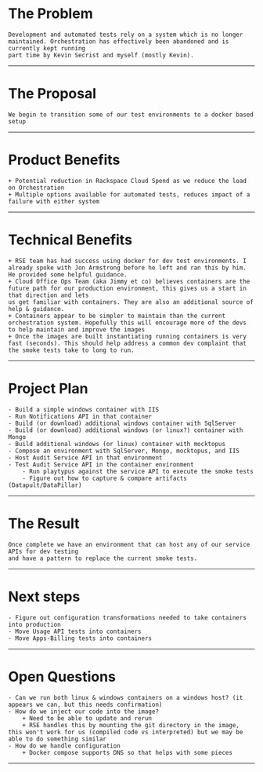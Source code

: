 # The Problem
	Development and automated tests rely on a system which is no longer maintained. Orchestration has effectively been abandoned and is currently kept running
	part time by Kevin Secrist and myself (mostly Kevin).
	
---

# The Proposal
	We begin to transition some of our test environments to a docker based setup
	
--- 

# Product Benefits
	+ Potential reduction in Rackspace Cloud Spend as we reduce the load on Orchestration
	+ Multiple options available for automated tests, reduces impact of a failure with either system

---

# Technical Benefits
	+ RSE team has had success using docker for dev test environments. I already spoke with Jon Armstrong before he left and ran this by him. He provided some helpful guidance.
	+ Cloud Office Ops Team (aka Jimmy et co) believes containers are the future path for our production environment, this gives us a start in that direction and lets 
	us get familiar with containers. They are also an additional source of help & guidance.
	+ Containers appear to be simpler to maintain than the current orchestration system. Hopefully this will encourage more of the devs to help maintain and improve the images
	+ Once the images are built instantiating running containers is very fast (seconds). This should help address a common dev complaint that the smoke tests take to long to run.

---

	
# Project Plan
	- Build a simple windows container with IIS
	- Run Notifications API in that container
	- Build (or download) additional windows container with SqlServer
	- Build (or download) additional windows (or linux?) container with Mongo
	- Build additional windows (or linux) container with mocktopus
	- Compose an environment with SqlServer, Mongo, mocktopus, and IIS
	- Host Audit Service API in that environment
	- Test Audit Service API in the container environment
		- Run playtypus against the service API to execute the smoke tests
		- Figure out how to capture & compare artifacts (Datapult/DataPillar)

---

	
# The Result
	Once complete we have an environment that can host any of our service APIs for dev testing 
	and have a pattern to replace the current smoke tests.

---

	
# Next steps
	- Figure out configuration transformations needed to take containers into production
	- Move Usage API tests into containers
	- Move Apps-Billing tests into containers

---

	
# Open Questions
	- Can we run both linux & windows containers on a windows host? (it appears we can, but this needs confirmation)
	- How do we inject our code into the image?
		+ Need to be able to update and rerun
		+ RSE handles this by mounting the git directory in the image, this won't work for us (compiled code vs interpreted) but we may be able to do something similar
	- How do we handle configuration
		+ Docker compose supports DNS so that helps with some pieces

---

